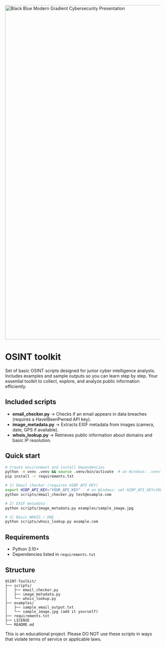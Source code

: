 <img width="1920" height="1080" alt="Black Blue Modern Gradient Cybersecurity Presentation" src="https://github.com/user-attachments/assets/21fe0193-57e7-4b5e-b254-6e3ae7c42d16" />

# OSINT toolkit

Set of basic OSINT scripts designed for junior cyber intelligence analysts. Includes examples and sample outputs so you can learn step by step. Your essential toolkit to collect, explore, and analyze public information efficiently.

## Included scripts
- **email_checker.py** → Checks if an email appears in data breaches (requires a HaveIBeenPwned API key).
- **image_metadata.py** → Extracts EXIF metadata from images (camera, date, GPS if available). 
- **whois_lookup.py** → Retrieves public information about domains and basic IP resolution.

## Quick start
```bash
# Create environment and install dependencies
python -m venv .venv && source .venv/bin/activate  # on Windows: .venv\Scripts\activate
pip install -r requirements.txt

# 1) Email checker (requires HIBP API KEY)
export HIBP_API_KEY="YOUR_API_KEY"   # on Windows: set HIBP_API_KEY=YOUR_API_KEY
python scripts/email_checker.py test@example.com

# 2) EXIF metadata
python scripts/image_metadata.py examples/sample_image.jpg

# 3) Basic WHOIS / DNS
python scripts/whois_lookup.py example.com
```

## Requirements
- Python 3.10+
- Dependencies listed in `requirements.txt`

## Structure
```
OSINT-Toolkit/
├── scripts/
│   ├── email_checker.py
│   ├── image_metadata.py
│   └── whois_lookup.py
├── examples/
│   ├── sample_email_output.txt
│   └── sample_image.jpg (add it yourself)
├── requirements.txt
├── LICENSE
└── README.md
```

This is an educational project. Please DO NOT use these scripts in ways that violate terms of service or applicable laws.
